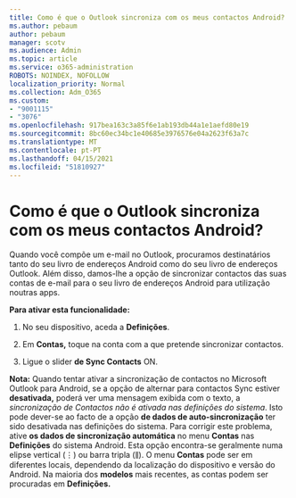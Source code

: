 ```yaml
---
title: Como é que o Outlook sincroniza com os meus contactos Android?
ms.author: pebaum
author: pebaum
manager: scotv
ms.audience: Admin
ms.topic: article
ms.service: o365-administration
ROBOTS: NOINDEX, NOFOLLOW
localization_priority: Normal
ms.collection: Adm_O365
ms.custom:
- "9001115"
- "3076"
ms.openlocfilehash: 917bea163c3a85f6e1ab193db44a1e1aefd80e19
ms.sourcegitcommit: 8bc60ec34bc1e40685e3976576e04a2623f63a7c
ms.translationtype: MT
ms.contentlocale: pt-PT
ms.lasthandoff: 04/15/2021
ms.locfileid: "51810927"
---
```

# <a name="how-does-outlook-sync-with-my-android-contacts"></a>Como é que o Outlook sincroniza com os meus contactos Android?

Quando você compõe um e-mail no Outlook, procuramos destinatários tanto do seu livro de endereços Android como do seu livro de endereços Outlook. Além disso, damos-lhe a opção de sincronizar contactos das suas contas de e-mail para o seu livro de endereços Android para utilização noutras apps. 
 
**Para ativar esta funcionalidade:**
 
1. No seu dispositivo, aceda a **Definições**.

2. Em **Contas,** toque na conta com a que pretende sincronizar contactos.

3. Ligue o slider **de Sync Contacts** ON.
 
**Nota:** Quando tentar ativar a sincronização de contactos no Microsoft Outlook para Android, se a opção de alternar para contactos Sync estiver **desativada,** poderá ver uma mensagem exibida com o texto, a *sincronização de Contactos não é ativada nas definições do sistema*. Isto pode dever-se ao facto de a opção **de dados de auto-sincronização** ter sido desativada nas definições do sistema. Para corrigir este problema, ative  **os dados de sincronização automática** no menu  **Contas** nas  **Definições** do sistema Android. Esta opção encontra-se geralmente numa elipse vertical (⋮) ou barra tripla (⫼). O menu  **Contas** pode ser em diferentes locais, dependendo da localização do dispositivo e versão do Android. Na maioria dos **modelos** mais recentes, as contas podem ser procuradas em **Definições.**